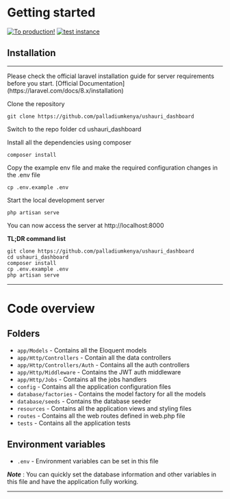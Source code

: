 # Getting started
[![To production!](https://github.com/palladiumkenya/ushauri_dashboard/actions/workflows/production_deployment_process.yml/badge.svg)](https://github.com/palladiumkenya/ushauri_dashboard/actions/workflows/production_deployment_process.yml)  [![test instance](https://github.com/palladiumkenya/ushauri_dashboard/actions/workflows/Test%20deployment.yml/badge.svg)](https://github.com/palladiumkenya/ushauri_dashboard/actions/workflows/Test%20deployment.yml)
## Installation
<hr>
Please check the official laravel installation guide for server requirements before you start. [Official Documentation](https://laravel.com/docs/8.x/installation)

Clone the repository

    git clone https://github.com/palladiumkenya/ushauri_dashboard

Switch to the repo folder
    cd ushauri_dashboard

Install all the dependencies using composer

    composer install

Copy the example env file and make the required configuration changes in the .env file

    cp .env.example .env

Start the local development server

    php artisan serve

You can now access the server at http://localhost:8000

**TL;DR command list**

    git clone https://github.com/palladiumkenya/ushauri_dashboard
    cd ushauri_dashboard
    composer install
    cp .env.example .env
    php artisan serve
    
 ----------

# Code overview

## Folders

- `app/Models` - Contains all the Eloquent models
- `app/Http/Controllers` - Contain all the data controllers
- `app/Http/Controllers/Auth` - Contains all the auth controllers
- `app/Http/Middleware` - Contains the JWT auth middleware
- `app/Http/Jobs` - Contains all the jobs handlers
- `config` - Contains all the application configuration files
- `database/factories` - Contains the model factory for all the models
- `database/seeds` - Contains the database seeder
- `resources` - Contains all the application views and styling files
- `routes` - Contains all the web routes defined in web.php file
- `tests` - Contains all the application tests

## Environment variables

- `.env` - Environment variables can be set in this file

***Note*** : You can quickly set the database information and other variables in this file and have the application fully working.

----------

